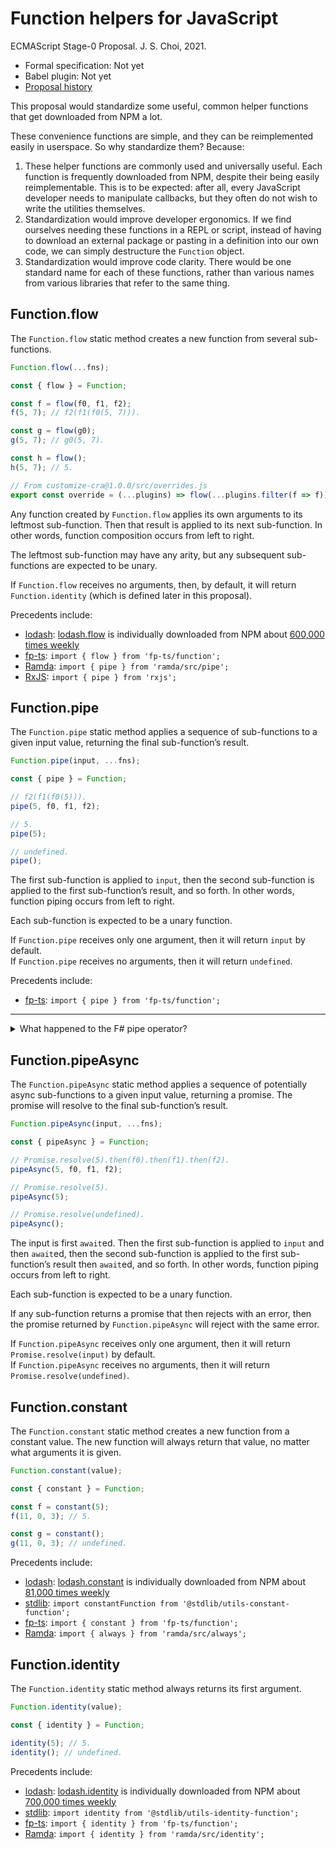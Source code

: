 # Function helpers for JavaScript
ECMAScript Stage-0 Proposal. J. S. Choi, 2021.

* Formal specification: Not yet
* Babel plugin: Not yet
* [Proposal history][HISTORY.md]

[HISTORY.md]: https://github.com/js-choi/proposal-function-helpers/blob/main/HISTORY.md

This proposal would standardize some useful,
common helper functions that get downloaded from NPM a lot.

These convenience functions are simple,
and they can be reimplemented easily in userspace.
So why standardize them? Because:

1. These helper functions are commonly used and universally useful.
   Each function is frequently downloaded from NPM,
   despite their being easily reimplementable.
   This is to be expected:
   after all, every JavaScript developer needs to manipulate callbacks,
   but they often do not wish to write the utilities themselves.
2. Standardization would improve developer ergonomics.
   If we find ourselves needing these functions in a REPL or script,
   instead of having to download an external package
   or pasting in a definition into our own code,
   we can simply destructure the `Function` object.
3. Standardization would improve code clarity.
   There would be one standard name for each of these functions,
   rather than various names from various libraries
   that refer to the same thing.

## Function.flow
The `Function.flow` static method creates a new function from several sub-functions.

```js
Function.flow(...fns);

const { flow } = Function;

const f = flow(f0, f1, f2);
f(5, 7); // f2(f1(f0(5, 7))).

const g = flow(g0);
g(5, 7); // g0(5, 7).

const h = flow();
h(5, 7); // 5.

// From customize-cra@1.0.0/src/overrides.js
export const override = (...plugins) => flow(...plugins.filter(f => f));
```

Any function created by `Function.flow`
applies its own arguments to its leftmost sub-function.
Then that result is applied to its next sub-function.
In other words, function composition occurs from left to right.

The leftmost sub-function may have any arity,
but any subsequent sub-functions are expected to be unary.

If `Function.flow` receives no arguments, then, by default,
it will return `Function.identity` (which is defined later in this proposal).

Precedents include:
* [lodash][]: [lodash.flow][] is individually downloaded from NPM
  about [600,000 times weekly][lodash.flow]
* [fp-ts][]: `import { flow } from 'fp-ts/function';`
* [Ramda][]: `import { pipe } from 'ramda/src/pipe';`
* [RxJS][]: `import { pipe } from 'rxjs';`

[lodash.flow]: https://www.npmjs.com/package/lodash.flow

## Function.pipe
The `Function.pipe` static method applies a sequence
of sub-functions to a given input value, returning the final sub-function’s result.

```js
Function.pipe(input, ...fns);

const { pipe } = Function;

// f2(f1(f0(5))).
pipe(5, f0, f1, f2);

// 5.
pipe(5);

// undefined.
pipe();
```

The first sub-function is applied to `input`,
then the second sub-function is applied to the first sub-function’s result,
and so forth.
In other words, function piping occurs from left to right.

Each sub-function is expected to be a unary function.

If `Function.pipe` receives only one argument, then it will return `input` by default.\
If `Function.pipe` receives no arguments, then it will return `undefined`.

Precedents include:
* [fp-ts][]: `import { pipe } from 'fp-ts/function';`

***

<details>
<summary>What happened to the F# pipe operator?</summary>

***

F#, Haskell, and other languages that are based on auto-curried unary functions
have a tacit-unary-function-application operator.
The pipe champion group has presented F# pipes for Stage 2 twice to TC39,
being unsuccessful both times
due to pushback from multiple other TC39 representatives’
memory performance concerns, syntax concerns about await,
and concerns about encouraging ecosystem bifurcation/forking.
(For more information, see the [pipe proposal’s HISTORY.md][pipe history].)

Given this reality, TC39 is much more likely to pass
a `Function.pipe` helper function than a similar syntactic operator.

Standardizing a helper function does not preclude
standardizing an equivalent operator later.
For example, TC39 standardized binary `**` even when `Math.pow` existed.

In the future, we might try to propose a F# pipe operator,
but we would like to try proposing `Function.pipe` first,
in an effort to bring its benefits to the wider JavaScript community
as soon as possible.

</details>

## Function.pipeAsync
The `Function.pipeAsync` static method applies a sequence
of potentially async sub-functions to a given input value, returning a promise.
The promise will resolve to the final sub-function’s result.

```js
Function.pipeAsync(input, ...fns);

const { pipeAsync } = Function;

// Promise.resolve(5).then(f0).then(f1).then(f2).
pipeAsync(5, f0, f1, f2);

// Promise.resolve(5).
pipeAsync(5);

// Promise.resolve(undefined).
pipeAsync();
```

The input is first `await`ed.
Then the first sub-function is applied to `input` and then `await`ed,
then the second sub-function is applied to the first sub-function’s result then `await`ed,
and so forth.
In other words, function piping occurs from left to right.

Each sub-function is expected to be a unary function.

If any sub-function returns a promise that then rejects with an error,
then the promise returned by `Function.pipeAsync` will reject with the same error.

If `Function.pipeAsync` receives only one argument,
then it will return `Promise.resolve(input)` by default.\
If `Function.pipeAsync` receives no arguments,
then it will return `Promise.resolve(undefined)`.

## Function.constant
The `Function.constant` static method creates a new function from a constant value.
The new function will always return that value, no matter what arguments it is given.

```js
Function.constant(value);

const { constant } = Function;

const f = constant(5);
f(11, 0, 3); // 5.

const g = constant();
g(11, 0, 3); // undefined.
```

Precedents include:
* [lodash][]: [lodash.constant][] is individually downloaded from NPM
  about [81,000 times weekly][lodash.constant]
* [stdlib][]: `import constantFunction from '@stdlib/utils-constant-function';`
* [fp-ts][]: `import { constant } from 'fp-ts/function';`
* [Ramda][]: `import { always } from 'ramda/src/always';`

[lodash.constant]: https://www.npmjs.com/package/lodash.constant

## Function.identity
The `Function.identity` static method always returns its first argument.

```js
Function.identity(value);

const { identity } = Function;

identity(5); // 5.
identity(); // undefined.
```

Precedents include:
* [lodash][]: [lodash.identity][] is individually downloaded from NPM
  about [700,000 times weekly][lodash.identity]
* [stdlib][]: `import identity from '@stdlib/utils-identity-function';`
* [fp-ts][]: `import { identity } from 'fp-ts/function';`
* [Ramda][]: `import { identity } from 'ramda/src/identity';`

[lodash.identity]: https://www.npmjs.com/package/lodash.identity

[lodash]: https://lodash.com/docs/4.17.15
[stdlib]: https://github.com/stdlib-js/stdlib
[RxJS]: https://rxjs.dev
[fp-ts]: https://gcanti.github.io/fp-ts/
[Ramda]: https://ramdajs.com/

[pipe history]: https://github.com/tc39/proposal-pipeline-operator/blob/main/HISTORY.md
